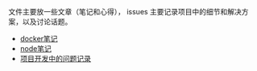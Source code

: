  
文件主要放一些文章（笔记和心得）， issues 主要记录项目中的细节和解决方案，以及讨论话题。
 
 - [docker笔记](https://github.com/jiangtao/blog/tree/master/docker)
 - [node笔记](https://github.com/jiangtao/blog/tree/master/node)
 - [项目开发中的问题记录](https://github.com/jiangtao/project-summary/issues)
